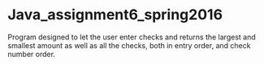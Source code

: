 # Java_assignment6_spring2016
Program designed to let the user enter checks and returns the largest and smallest amount as well as all the checks, both in entry order, and check number order.
